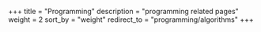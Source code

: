 +++
title = "Programming"
description = "programming related pages"
weight = 2
sort_by = "weight"
redirect_to = "programming/algorithms"
+++

